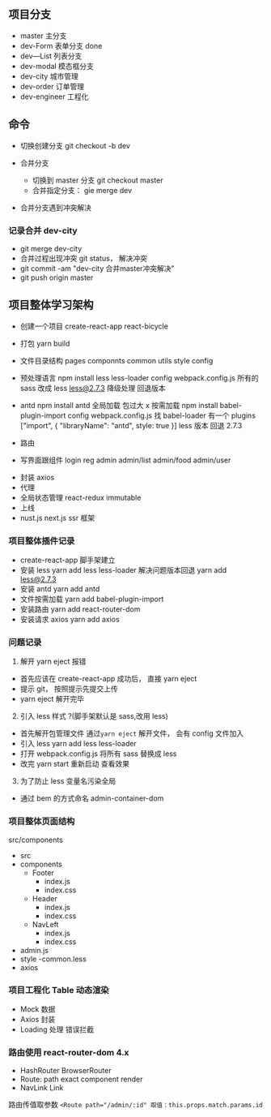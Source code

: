 ## 项目分支

- master 主分支
- dev-Form 表单分支 done
- dev—List 列表分支
- dev-modal 模态框分支
- dev-city 城市管理
- dev-order 订单管理
- dev-engineer 工程化

## 命令

- 切换创建分支 git checkout -b dev
- 合并分支

  - 切换到 master 分支 git checkout master
  - 合并指定分支： gie merge dev

- 合并分支遇到冲突解决



### 记录合并 dev-city

- git merge dev-city  
- 合并过程出现冲突 git status， 解决冲突
- git commit -am "dev-city 合并master冲突解决"
- git push origin master

## 项目整体学习架构

- 创建一个项目 create-react-app react-bicycle
- 打包 yarn build
- 文件目录结构 pages componnts common utils style config
- 预处理语言 npm install less less-loader config webpack.config.js 所有的 sass 改成 less less@2.7.3 降级处理 回退版本

- antd npm install antd 全局加载 包过大 x 按需加载 npm install babel-plugin-import config webpack.config.js 找 babel-loader 有一个 plugins ["import", { "libraryName": "antd", style: true }] less 版本 回退 2.7.3
- 路由
- 写界面跟组件 login reg admin admin/list admin/food admin/user

* 封装 axios
* 代理
* 全局状态管理 react-redux immutable
* 上线
* nust.js next.js ssr 框架

### 项目整体插件记录

- create-react-app 脚手架建立
- 安装 less yarn add less less-loader 解决问题版本回退 yarn add less@2.7.3
- 安装 antd yarn add antd
- 文件按需加载 yarn add babel-plugin-import
- 安装路由 yarn add react-router-dom
- 安装请求 axios yarn add axios

### 问题记录

1. 解开 yarn eject 报错

- 首先应该在 create-react-app 成功后， 直接 yarn eject
- 提示 git， 按照提示先提交上传
- yarn eject 解开完毕

2. 引入 less 样式 ?(脚手架默认是 sass,改用 less)

- 首先解开包管理文件 通过`yarn eject` 解开文件， 会有 config 文件加入
- 引入 less yarn add less less-loader
- 打开 webpack.config.js 将所有 sass 替换成 less
- 改完 yarn start 重新启动 查看效果

3.  为了防止 less 变量名污染全局

- 通过 bem 的方式命名 admin-container-dom

### 项目整体页面结构

src/components

- src
- components
  - Footer
    - index.js
    - index.css
  - Header
    - index.js
    - index.css
  - NavLeft
    - index.js
    - index.css
- admin.js
- style -common.less
- axios

### 项目工程化 Table 动态渲染

- Mock 数据
- Axios 封装
- Loading 处理 错误拦截

### 路由使用 react-router-dom 4.x

- HashRouter BrowserRouter
- Route: path exact component render
- NavLink Link

路由传值取参数 `<Route path="/admin/:id" 取值：this.props.match.params.id`
